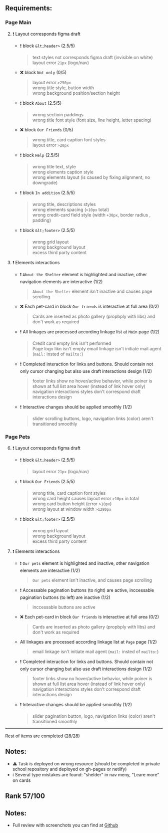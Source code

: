 ## Requirements:

<!--  complete: &#09989; 
      incomplete: &#10071; 
      unperform: &#10060; 
      note: &#08505; 
      warning: &#09888; 
      ## Unperformed and incomplete items:
-->

### Page Main

2. &#10071; Layout corresponds figma draft

    - &#10071; block `&lt;header>` (2.5/5)
      > text styles not corresponds figma draft (invisible on white)
      > layout error `21px` (logo/nav)  
    - &#10060; block `Not only` (0/5)
      > layout error `>250px`  
      > wrong title style, button width  
      > wrong background position/section height  
    - &#10071; block `About` (2.5/5)  
      > wrong sectioin paddings  
      > wrong title font style (font size, line height, letter spacing)  
    - &#10060; block `Our Friends` (0/5)  
      > wrong title, card caption font styles  
      > layout error `>20px`  
    - &#10071; block `Help` (2.5/5)
      > wrong title text, style  
      > wrong elements caption style  
      > wrong elements layout (is caused by fixing alignment, no downgrade)  
    - &#10071; block `In addition` (2.5/5)
      > wrong title, descriptions styles  
      > wrong elements spacing (`>10px` total)  
      > wrong credit-card field style (width `+30px`, border radius , padding)  
    - &#10071; block `&lt;footer>` (2.5/5)
      > wrong grid layout  
      > wrong background layout  
      > excess third party content  

4. &#10071; Elements interactions

    - &#10071; `About the Shelter` element is highlighted and inactive, other navigation elements are interactive (1/2)
      > `About the Shelter` element isn't inactive and causes page scrolling
    - &#10060; Each pet-card in block `Our friends` is interactive at full area (0/2)
      > Cards are inserted as photo gallery (propbply with libs) and don't work as required
    - &#10071; All linkages are processed according linkage list at `Main` page (1/2)
      > Credit card empty link isn't performed  
      > Page logo likn isn't empty
      > email linkage isn't initiate mail agent (`mail:` insted of `mailto:`)
    - &#10071; Completed interaction for links and buttons. Should contain not only cursor changing but also use draft interactions design (1/2)
      > footer links show no hover/active behavior, while poiner is shown at full list area hover (instead of link hover only)  
      > navigation interactions styles don't correspond draft interactions design
    - &#10071; Interactive changes should be applied smoothly (1/2)
      > slider scrolling buttons, logo, navigation links (color) aren't transitioned smoothly

### Page Pets

6. &#10071; Layout corresponds figma draft

    - &#10071; block `&lt;header>` (2.5/5)
      > layout error `21px` (logo/nav) 
    - &#10071; block `Our Friends` (2.5/5)
      > wrong title, card caption font styles  
      > wrong card height causes layout error `>10px` in total  
      > wrong card button height (error `>10px`)  
      > wrong layout at window width `>1280px`  
    - &#10071; block `&lt;footer>` (2.5/5)
      > wrong grid layout  
      > wrong background layout  
      > excess third party content  

8. &#10071; Elements interactions

    - &#10071; `Our pets` element is highlighted and inactive, other navigation elements are interactive (1/2)
      > `Our pets` element isn't inactive, and causes page scrolling
    - &#10071; Accessable pagination buttons (to right) are active, inccessable pagination buttons (to left) are inactive (1/2)
      > inccessable buttons are active  
    - &#10060; Each pet-card in block `Our friends` is interactive at full area (0/2)
      > Cards are inserted as photo gallery (propbply with libs) and don't work as required
    - All linkages are processed according linkage list at `Page` page (1/2)
      > email linkage isn't initiate mail agent (`mail:` insted of `mailto:`)
    - &#10071; Completed interaction for links and buttons. Should contain not only cursor changing but also use draft interactions design (1/2)
      > footer links show no hover/active behavior, while poiner is shown at full list area hover (instead of link hover only)
      > navigation interactions styles don't correspond draft interactions design
    - &#10071; Interactive changes should be applied smoothly (1/2)
      > slider pagination button, logo, navigation links (color) aren't transitioned smoothly

---

Rest of items are completed (28/28)

## Notes:

- &#09888; Task is deployed on wrong resource (should be completed in private school repository and deployed on gh-pages or netlify)  
- &#08505; Several type mistakes are found: "shelder" in nav meny, "Leare more" on cards  

## Rank 57/100

## Notes:
  - Full review with screenchots you can find at [Github](https://github.com/nduchin/RSSchool-cross-check)